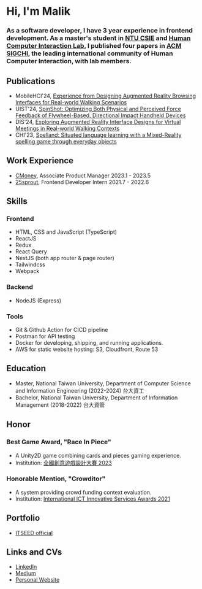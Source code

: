 # Hi, I'm Malik

### As a software developer, I have 3 year experience in frontend development. As a master's student in [NTU CSIE](https://www.csie.ntu.edu.tw/) and [Human Computer Interaction Lab](https://www.mikechen.com), I published four papers in [ACM SIGCHI](https://sigchi.org/), the leading international community of Human Computer Interaction, with lab members.

## Publications
- MobileHCI'24, [Experience from Designing Augmented Reality Browsing Interfaces for Real-world Walking Scenarios](https://dl.acm.org/doi/10.1145/3676500)
- UIST'24, [SpinShot: Optimizing Both Physical and Perceived Force Feedback of Flywheel-Based, Directional Impact Handheld Devices](https://dl.acm.org/doi/)
- DIS'24, [Exploring Augmented Reality Interface Designs for Virtual Meetings in Real-world Walking Contexts](https://dl.acm.org/doi/10.1145/3643834.3661538)
- CHI'23, [Spelland: Situated language learning with a Mixed-Reality spelling game through everyday objects](https://dl.acm.org/doi/pdf/10.1145/3544549.3583830)

## Work Experience
- [CMoney](https://www.cakeresume.com/companies/cmoney), Associate Product Manager 2023.1 - 2023.5
- [25sprout](https://www.25sprout.com), Frontend Developer Intern 2021.7 - 2022.6

## Skills
### Frontend
- HTML, CSS and JavaScript (TypeScript)
- ReactJS
- Redux
- React Query
- NextJS (both app router & page router)
- Tailwindcss 
- Webpack

### Backend
- NodeJS (Express)

### Tools
- Git & Github Action for CICD pipeline
- Postman for API testing
- Docker for developing, shipping, and running applications.
- AWS for static website hosting: S3, Cloudfront, Route 53

## Education
- Master, National Taiwan University, Department of Computer Science and Information Engineering (2022-2024) 台大資工
- Bachelor, National Taiwan University, Department of Information Management (2018-2022) 台大資管

## Honor
### Best Game Award, "Race In Piece"
- A Unity2D game combining cards and pieces gaming experience.
- Institution: [全國創意遊戲設計大賽 2023](https://lhudcenter.wixsite.com/gamecompetition/agenda-1)

### Honorable Mention, "Crowditor"
- A system providing crowd funding context evaluation.
- Institution: [International ICT Innovative Services Awards 2021](https://innoserve.tca.org.tw/)

## Portfolio
- [ITSEED official](https://itseed.tw/)

## Links and CVs
- [LinkedIn](https://www.linkedin.com/in/malik-chang/)
- [Medium](https://malik11217.medium.com/)
- [Personal Website](https://malikchang.com)
